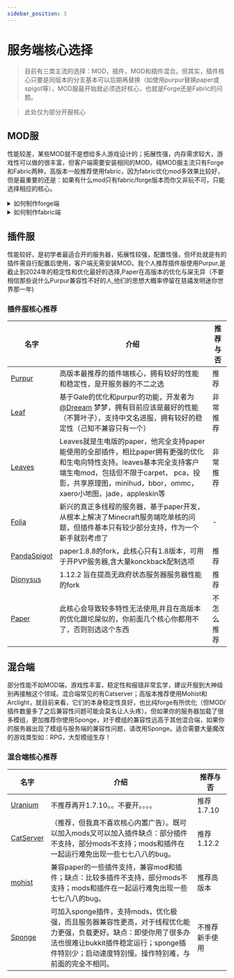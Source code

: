 ```yaml
---
sidebar_position: 3
---
```


# 服务端核心选择

> 目前有三类主流的选择：MOD，插件，MOD和插件混合。但其实，插件核心只要是同版本的分支基本可以后期再替换（如使用purpur替换paper或spigot等），MOD服最开始就必须选好核心，也就是Forge还是Fabric的问题。

> 此处仅为部分开服核心

## MOD服
性能较差，某些MOD就不是想给多人游戏设计的；拓展性强，内存需求较大，游戏性可以做的很丰富，但客户端需要安装相同的MOD。纯MOD服主流只有Forge和Fabric两种，高版本一般推荐使用fabric，因为fabric优化mod多效果比较好，但是最重要的还是：如果有什么mod只有fabric/forge版本而你又非玩不可，只能选择相应的核心。

<details> <summary>如何制作forge端</summary>

TODO

</details>

<details> <summary>如何制作fabric端</summary>

TODO

</details>


## 插件服
性能较好，是初学者最适合开的服务器，拓展性较强，配置性强，但坏处就是有的插件需自行配置后使用，客户端无需安装MOD。我个人推荐插件服使用Purpur,是截止到2024年的稳定性和优化最好的选择,Paper在高版本的优化与屎无异（不要相信那些说什么Purpur兼容性不好的人,他们的思想大概率停留在慈禧发明迷你世界那一年)

### 插件服核心推荐

| 名字 | 介绍 | 推荐与否 |
| --- | ----------- | --- |
| [Purpur](https://purpurmc.org/) | 高版本最推荐的插件端核心，拥有较好的性能和稳定性，是开服务器的不二之选 | 推荐 |
| [Leaf](https://github.com/Winds-Studio/Leaf) | 基于Gale的优化和purpur的功能，开发者为[@Dreeam](https://github.com/Dreeam-qwq) 梦梦，拥有目前应该是最好的性能（不算叶子），支持中文名进服，拥有较好的稳定性（己知不兼容只有一个）| 非常推荐 |
| [Leaves](https://leavesmc.org/) | Leaves就是生电版的paper，他完全支持paper能使用的全部插件，相比paper拥有更强的优化和生电向特性支持。leaves基本完全支持客户端生电mod，包括但不限于carpet， pca，投影，共享原理图，minihud，bbor，ommc，xaero小地图，jade，appleskin等| 非常推荐 |
| [Folia](https://papermc.io/software/folia) | 新兴的真正多线程的服务器，基于paper开发，从根本上解决了Minecraft服务端吃单核的问题，但插件基本只有较少部分支持，作为一个新手就别考虑了 | - |
| [PandaSpigot](https://github.com/hpfxd/PandaSpigot) | paper1.8.8的fork，此核心只有1.8版本，可用于开PVP服务器,含大量konckback配制选项 | 推荐 |
| [Dionysus](https://github.com/nopjmp/Dionysus) | 1.12.2 旨在提高无政府状态服务器服务器性能的fork | 推荐 |
| [Paper](https://papermc.io/) | 此核心会导致较多特性无法使用,并且在高版本的优化跟坨屎似的，你前面几个核心你都用不了，否则别选这个东西 | 不怎么推荐 |


## 混合端
部分性能不如MOD端，游戏性丰富，稳定性和报错非常玄学，建议开服到大神级别再接触这个领域。混合端常见的有Catserver；高版本推荐使用Mohist和Arclight，就目前来看，它们的本身稳定性良好，也比纯forge有所优化（但MOD/插件数量多了之后兼容性问题可能会莫名让人头疼）。但如果你的服务器加载了很多模组，更加推荐你使用Sponge，对于模组的兼容性远高于其他混合端，如果你的服务器出现了模组与服务端的兼容性问题，请改用Sponge。适合需要大量魔改的游戏类型如：RPG，大型模组生存！

### 混合端核心推荐

| 名字 | 介绍 | 推荐与否 |
| --- | ----------- | --- |
| [Uranium](https://pan.baidu.com/s/1jI42BHG#list/path=%2Fci%2FUranium-dev&parentPath=%2F) | 不推荐再开1.7.10。。不要开。。。。 | 推荐1.7.10 |
| [CatServer](https://catmc.org/) | （推荐，但我真不喜欢核心内置广告）。既可以加入mods又可以加入插件缺点：部分插件不支持，部分mods不支持；mods和插件在一起运行难免出现一些七七八八的bug。 | 推荐1.12.2 |
| [mohist](https://mohistmc.com/software/mohist) | 兼容paper的一些插件支持，兼容mod和插件；缺点：比较多插件不支持，部分mods不支持；mods和插件在一起运行难免出现一些七七八八的bug。 | 推荐高版本 |
| [Sponge](https://spongepowered.org/]Sponge) | 可加入sponge插件，支持mods，优化极强，而且服务器兼容性更高，对于线程优化能力更强，负载更好。缺点：即使你用了很多办法也很难让bukkit插件稳定运行；sponge插件特别少；启动速度特别慢。操作特别难，与前面的完全不相同。 | 不推荐新手使用 |
